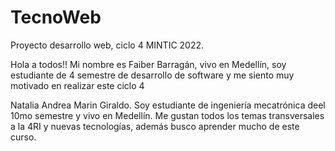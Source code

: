 # TecnoWeb
Proyecto desarrollo web, ciclo 4 MINTIC 2022.


Hola a todos!!
Mi nombre es Faiber Barragán, vivo en Medellín, soy estudiante de 4 semestre de desarrollo de software
y me siento muy motivado en realizar este ciclo 4


Natalia Andrea Marin Giraldo. 
Soy estudiante de ingeniería mecatrónica deel 10mo semestre y vivo en Medellín. Me gustan todos los temas transversales a la 4RI y nuevas tecnologías, además busco aprender mucho de este curso. 
